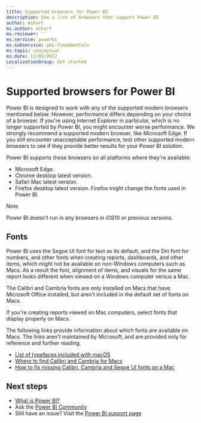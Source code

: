 ```yaml
---
title: Supported browsers for Power BI
description: See a list of browsers that support Power BI
author: mihart
ms.author: mihart
ms.reviewer: ''
ms.service: powerbi
ms.subservice: pbi-fundamentals
ms.topic: conceptual
ms.date: 12/05/2022
LocalizationGroup: Get started
---
```

# Supported browsers for Power BI

Power BI is designed to work with any of the supported modern browsers mentioned below. However, performance differs depending on your choice of a browser. If you're using Internet Explorer in particular, which is no longer supported by Power BI, you might encounter worse performance. We strongly recommend a supported modern browser, like Microsoft Edge. If you still encounter unacceptable performance, test other supported modern browsers to see if they provide better results for your Power BI solution.

Power BI supports these browsers on all platforms where they're available:

- Microsoft Edge.
- Chrome desktop latest version.
- Safari Mac latest version.
- Firefox desktop latest version. Firefox might change the fonts used in Power BI.

> [!NOTE]
> Power BI doesn't run in any browsers in iOS10 or previous versions.

## Fonts

Power BI uses the Segoe UI font for text as its default, and the Din font for numbers, and other fonts when creating reports, dashboards, and other items, which might not be available on non-Windows computers such as Macs. As a result the font, alignment of items, and visuals for the same report looks different when viewed on a Windows computer versus a Mac.

The Calibri and Cambria fonts are only installed on Macs that have Microsoft Office installed, but aren't included in the default set of fonts on Macs.

If you're creating reports viewed on Mac computers, select fonts that display properly on Macs.

The following links provide information about which fonts are available on Macs. The links aren't maintained by Microsoft, and are provided only for reference and further reading.

- [List of typefaces included with macOS](https://wikipedia.org/wiki/List_of_typefaces_included_with_macOS)
- [Where to find Calibri and Cambria for Macs](https://apple.stackexchange.com/questions/128091/where-can-i-find-default-microsoft-fonts-calibri-cambria)
- [How to fix missing Calibri, Cambria and Segoe UI fonts on a Mac](https://ben.lobaugh.net/blog/204750/how-to-fix-missing-calibri-and-cambria-fonts-on-mac)

## Next steps

- [What is Power BI?](power-bi-overview.md)
- Ask the [Power BI Community](https://community.powerbi.com/)
- Still have an issue? Visit the [Power BI support page](https://powerbi.microsoft.com/support/)
